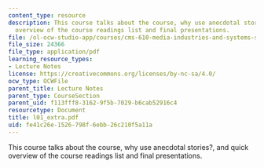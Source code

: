```yaml
---
content_type: resource
description: This course talks about the course, why use anecdotal stories?, and quick
  overview of the course readings list and final presentations.
file: /ol-ocw-studio-app/courses/cms-610-media-industries-and-systems-spring-2006/fe41c26e1526798f6ebb26c210f5a11a_l01_extra.pdf
file_size: 24366
file_type: application/pdf
learning_resource_types:
- Lecture Notes
license: https://creativecommons.org/licenses/by-nc-sa/4.0/
ocw_type: OCWFile
parent_title: Lecture Notes
parent_type: CourseSection
parent_uid: f113fff8-3162-9f5b-7029-b6cab52916c4
resourcetype: Document
title: l01_extra.pdf
uid: fe41c26e-1526-798f-6ebb-26c210f5a11a
---
```

This course talks about the course, why use anecdotal stories?, and quick overview of the course readings list and final presentations.